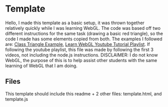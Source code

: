 # Template
Hello, I made this template as a basic setup, it was thrown together relatively quickly while I was learning WebGL.
The code was based off two different instructions for the same task (drawing a basic red triangle),
so the code I made has some elements copied from both. The examples I followed are:
[Class Triangle Example](http://www.cs.uakron.edu/~xiao/graphics/Triangle1.zip),
[Learn WebGL Youtube Tutorial Playlist](https://youtube.com/playlist?list=PL2935W76vRNHFpPUuqmLoGCzwx_8eq5yK).
If following the youtube playlist, this file was made by following the first 3 videos, not including the node.js instructions. DISCLAIMER: I do not know WebGL, the purpose of this is to help assist other students with the same learning of WebGL that I am doing.

## Files
This template should include this readme + 2 other files: template.html, and template.js
